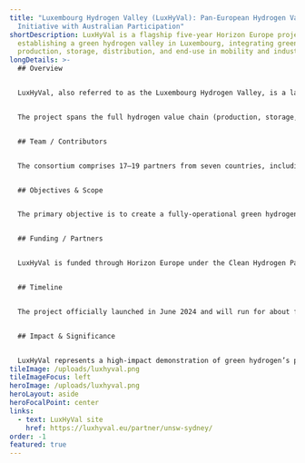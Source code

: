 ```yaml
---
title: "Luxembourg Hydrogen Valley (LuxHyVal): Pan-European Hydrogen Valley
  Initiative with Australian Participation"
shortDescription: LuxHyVal is a flagship five-year Horizon Europe project
  establishing a green hydrogen valley in Luxembourg, integrating green hydrogen
  production, storage, distribution, and end-use in mobility and industry.
longDetails: >-
  ## Overview


  LuxHyVal, also referred to as the Luxembourg Hydrogen Valley, is a large-scale initiative funded under Horizon Europe and coordinated by the University of Luxembourg. Launched in June 2024, the project aims to shift Luxembourg from imported grey hydrogen toward a fully integrated, locally produced green hydrogen ecosystem. Centered around a 6 MW electrolyser facility in Bascharage, the demonstration valley will produce up to 1,750 kg/day of green hydrogen to serve both mobility (fuel cell buses) and industrial users (notably replacing natural gas-derived hydrogen in high-tech manufacturing).


  The project spans the full hydrogen value chain (production, storage, distribution, and utilization) while also addressing safety, business model development, regulatory frameworks, digital twinning for operational optimization, public acceptance, workforce upskilling, and replication in two ‘follower valleys’ planned in the Czech Republic and Ukraine. It is backed by a €39 million budget, of which approximately €8 million is contributed by the EU’s Clean Hydrogen Joint Undertaking.


  ## Team / Contributors


  The consortium comprises 17–19 partners from seven countries, including academic institutions, energy firms, infrastructure partners, technology providers, and industry users. The University of Luxembourg leads coordination, supported by partners like Paul Wurth, Encevo, Enovos, LuxEnergie, university collaborators from Europe, and UNSW (Australia) as the Australian research lead.


  ## Objectives & Scope


  The primary objective is to create a fully-operational green hydrogen valley that serves as a replicable model across Europe. LuxHyVal seeks to demonstrate technical feasibility and develop viable business models, regulatory approaches, and social engagement strategies for hydrogen ecosystems. By integrating production to utilization, the project addresses hard-to-abate sectors including public transport and industry. It contributes to Luxembourg’s decarbonisation and supports EU emissions targets while fostering innovation and professional capacity in hydrogen technologies.


  ## Funding / Partners


  LuxHyVal is funded through Horizon Europe under the Clean Hydrogen Partnership, with a total budget of approximately €39 million and €8 million from EU sources. The initiative combines public and private funding from energy providers, industrial partners, and research institutions across multiple countries.


  ## Timeline


  The project officially launched in June 2024 and will run for about five years, with a projected conclusion in early 2029. 


  ## Impact & Significance


  LuxHyVal represents a high-impact demonstration of green hydrogen’s potential to decarbonise critical sectors at a regional scale. The project’s comprehensive framework—from digital twin operations to public acceptance strategies—offers a robust blueprint for hydrogen valley replication. For Australia and UNSW, the collaboration enhances global research reach and strengthens partnerships within the European hydrogen innovation ecosystem.
tileImage: /uploads/luxhyval.png
tileImageFocus: left
heroImage: /uploads/luxhyval.png
heroLayout: aside
heroFocalPoint: center
links:
  - text: LuxHyVal site
    href: https://luxhyval.eu/partner/unsw-sydney/
order: -1
featured: true
---
```

